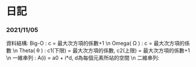 # 日記

### 2021/11/05

資料結構:
    Big-O : c = 最大次方項的係數+1 \n
    Omega( Ω ) : c = 最大次方項的係數 \n
    Theta( θ ) : c1(下限) = 最大次方項的係數, c2(上限) = 最大次方項的係數+1 \n
    一維串列 : A(i) = a0 + i*d, d為每個元素所站的空間 \n
    二維串列:
